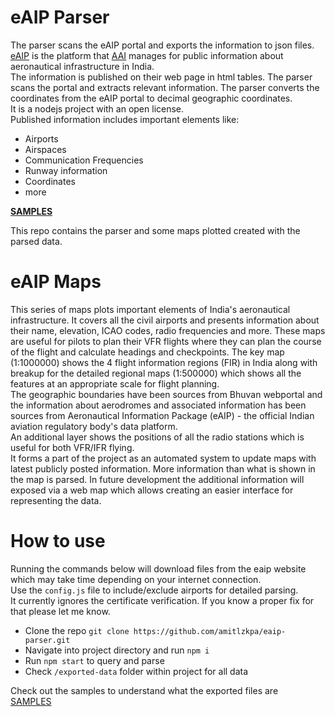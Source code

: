 # eAIP Parser
The parser scans the eAIP portal and exports the information to json files.  
[eAIP](https://aim-india.aai.aero/eaip) is the platform that [AAI](https://www.aai.aero) manages for public information about aeronautical infrastructure in India.  
The information is published on their web page in html tables. The parser scans the portal and extracts relevant information. The parser converts the coordinates from the eAIP portal to decimal geographic coordinates.  
It is a nodejs project with an open license.  
Published information includes important elements like:
- Airports
- Airspaces
- Communication Frequencies
- Runway information
- Coordinates
- more  

**[SAMPLES](./samples.md)**

This repo contains the parser and some maps plotted created with the parsed data.

# eAIP Maps
This series of maps plots important elements of India's aeronautical infrastructure. It covers all the civil airports and presents information about their name, elevation, ICAO codes, radio frequencies and more. These maps are useful for pilots to plan their VFR flights where they can plan the course of the flight and calculate headings and checkpoints. The key map (1:1000000) shows the 4 flight information regions (FIR) in India along with breakup for the detailed regional maps (1:500000) which shows all the features at an appropriate scale for flight planning.  
The geographic boundaries have been sources from Bhuvan webportal and the information about aerodromes and associated information has been sources from Aeronautical Information Package (eAIP) - the official Indian aviation regulatory body's data platform.  
An additional layer shows the positions of all the radio stations which is useful for both VFR/IFR flying.  
It forms a part of the project as an automated system to update maps with latest publicly posted information. More information than what is shown in the map is parsed. In future development the additional information will exposed via a web map which allows creating an easier interface for representing the data.

# How to use

Running the commands below will download files from the eaip website which may take time depending on your internet connection.  
Use the `config.js` file to include/exclude airports for detailed parsing.  
It currently ignores the certificate verification. If you know a proper fix for that please let me know.  

- Clone the repo `git clone https://github.com/amitlzkpa/eaip-parser.git`
- Navigate into project directory and run `npm i`
- Run `npm start` to query and parse
- Check `/exported-data` folder within project for all data

Check out the samples to understand what the exported files are  
[SAMPLES](./samples.md)